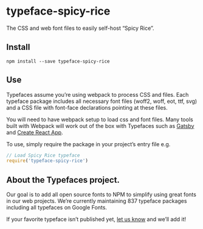 
# typeface-spicy-rice

The CSS and web font files to easily self-host “Spicy Rice”.

## Install

`npm install --save typeface-spicy-rice`

## Use

Typefaces assume you’re using webpack to process CSS and files. Each typeface
package includes all necessary font files (woff2, woff, eot, ttf, svg) and
a CSS file with font-face declarations pointing at these files.

You will need to have webpack setup to load css and font files. Many tools built
with Webpack will work out of the box with Typefaces such as [Gatsby](https://github.com/gatsbyjs/gatsby)
and [Create React App](https://github.com/facebookincubator/create-react-app).

To use, simply require the package in your project’s entry file e.g.

```javascript
// Load Spicy Rice typeface
require('typeface-spicy-rice')
```

## About the Typefaces project.

Our goal is to add all open source fonts to NPM to simplify using great fonts in
our web projects. We’re currently maintaining 837 typeface packages
including all typefaces on Google Fonts.

If your favorite typeface isn’t published yet, [let us know](https://github.com/KyleAMathews/typefaces)
and we’ll add it!
